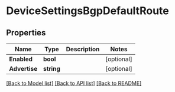 # DeviceSettingsBgpDefaultRoute

## Properties

Name | Type | Description | Notes
------------ | ------------- | ------------- | -------------
**Enabled** | **bool** |  | [optional] 
**Advertise** | **string** |  | [optional] 

[[Back to Model list]](../README.md#documentation-for-models) [[Back to API list]](../README.md#documentation-for-api-endpoints) [[Back to README]](../README.md)


